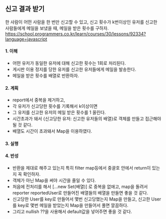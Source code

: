 ## 신고 결과 받기

한 사람이 어떤 사람을 한 번만 신고할 수 있고, 신고 횟수가 k번이상인 유저를 신고한 사람들에게 메일을 보냈을 때, 메일을 받은 횟수를 구하자.
<https://school.programmers.co.kr/learn/courses/30/lessons/92334?language=javascript>

#### 1. 이해

- 어떤 유저가 동일한 유저에 대해 신고한 횟수는 1회로 처리된다.
- 게시판 이용 정지를 당한 유저를 신고한 유저들에게 메일을 발송한다.
- 메일을 받은 횟수를 배열로 반환하자.

#### 2. 계획

- report에서 중복을 제거하고,
- 각 유저가 신고당한 횟수를 기록해서 k이상이면
- 그 유저를 신고한 유저의 메일 받은 횟수를 1 올린다.
- 시간초과가 돼서 {신고당한 유저: 신고한 유저들의 배열}로 객체를 만들고 접근해야될 것 같다.
- 배열도 시간이 초과돼서 Map을 이용하였다.

#### 3. 실행

#### 4. 반성

- 반환을 제대로 해주고 있는지 특히 filter map등에서 중괄호 안에서 return이 있는지 꼭 확인하자.
- 객체가 아닌 Map을 써야 시간을 줄일 수 있다.
- 처음에 전처리를 해서 [...new Set(배열)] 로 중복을 없애고, map을 돌려서 reporter reportedUser로 만들어진 배열들의 배열을 만들면 좋을 것 같다.
- 신고당한 User를 key로 만들어서 몇번 신고당했는지 Map을 만들고, 신고한 User를 key로 몇번 메일을 받았는지 Map을 만들어서 풀면 깔끔하다.
- 그리고 nullish ??을 사용해서 default값을 넣어주면 좋을 것 같다.
